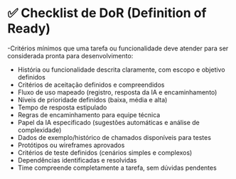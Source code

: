 # ✅ Checklist de DoR (Definition of Ready)
-Critérios mínimos que uma tarefa ou funcionalidade deve atender para ser considerada pronta para desenvolvimento:
- História ou funcionalidade descrita claramente, com escopo e objetivo definidos  
- Critérios de aceitação definidos e compreendidos  
- Fluxo de uso mapeado (registro, resposta da IA e encaminhamento)  
- Níveis de prioridade definidos (baixa, média e alta)  
- Tempo de resposta estipulado  
- Regras de encaminhamento para equipe técnica  
- Papel da IA especificado (sugestões automáticas e análise de complexidade)  
- Dados de exemplo/histórico de chamados disponíveis para testes  
- Protótipos ou wireframes aprovados  
- Critérios de teste definidos (cenários simples e complexos)  
- Dependências identificadas e resolvidas  
- Time compreende completamente a tarefa, sem dúvidas pendentes
